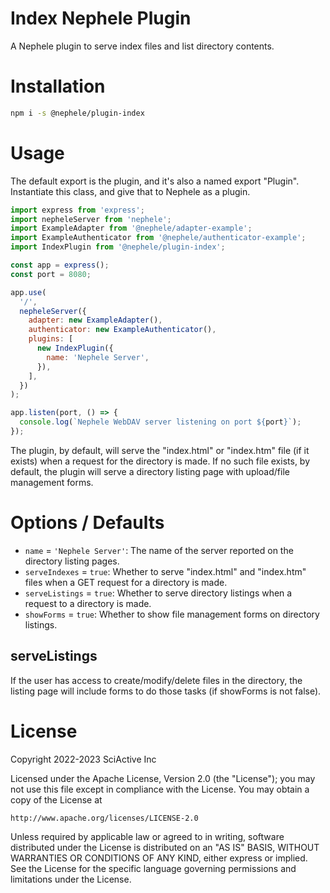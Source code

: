 # Index Nephele Plugin

A Nephele plugin to serve index files and list directory contents.

# Installation

```sh
npm i -s @nephele/plugin-index
```

# Usage

The default export is the plugin, and it's also a named export "Plugin". Instantiate this class, and give that to Nephele as a plugin.

```js
import express from 'express';
import nepheleServer from 'nephele';
import ExampleAdapter from '@nephele/adapter-example';
import ExampleAuthenticator from '@nephele/authenticator-example';
import IndexPlugin from '@nephele/plugin-index';

const app = express();
const port = 8080;

app.use(
  '/',
  nepheleServer({
    adapter: new ExampleAdapter(),
    authenticator: new ExampleAuthenticator(),
    plugins: [
      new IndexPlugin({
        name: 'Nephele Server',
      }),
    ],
  })
);

app.listen(port, () => {
  console.log(`Nephele WebDAV server listening on port ${port}`);
});
```

The plugin, by default, will serve the "index.html" or "index.htm" file (if it exists) when a request for the directory is made. If no such file exists, by default, the plugin will serve a directory listing page with upload/file management forms.

# Options / Defaults

- `name` = `'Nephele Server'`: The name of the server reported on the directory listing pages.
- `serveIndexes` = `true`: Whether to serve "index.html" and "index.htm" files when a GET request for a directory is made.
- `serveListings` = `true`: Whether to serve directory listings when a request to a directory is made.
- `showForms` = `true`: Whether to show file management forms on directory listings.

## serveListings

If the user has access to create/modify/delete files in the directory, the listing page will include forms to do those tasks (if showForms is not false).

# License

Copyright 2022-2023 SciActive Inc

Licensed under the Apache License, Version 2.0 (the "License");
you may not use this file except in compliance with the License.
You may obtain a copy of the License at

    http://www.apache.org/licenses/LICENSE-2.0

Unless required by applicable law or agreed to in writing, software
distributed under the License is distributed on an "AS IS" BASIS,
WITHOUT WARRANTIES OR CONDITIONS OF ANY KIND, either express or implied.
See the License for the specific language governing permissions and
limitations under the License.

